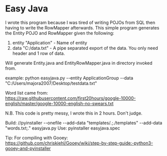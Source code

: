 # Easy Java

I wrote this program because I was tired of writing POJOs from SQL then having to write the RowMapper afterwards. This simple program generates the Entity POJO and RowMapper given the following:

1. entity "Application" - Name of entity
2. data "C:/data.txt" - A pipe separated export of the data. You only need header and 1 row of data. 

Will generate Entity.java and EntityRowMapper.java in directory invoked from.

example: python easyjava.py --entity ApplicationGroup --data "C:/Users/majora2007/Desktop/testdata.txt"

Word list came from:
https://raw.githubusercontent.com/first20hours/google-10000-english/master/google-10000-english-no-swears.txt

N.B. This code is pretty messy, I wrote this in 2 hours. Don't judge. 

Build:
//pyinstaller --onefile --add-data "templates/*.*;./templates" --add-data "words.txt;." easyjava.py
Use:
pyinstaller easyjava.spec

Tip: For compiling with Gooey:
https://github.com/chriskiehl/Gooey/wiki/step-by-step-guide:-python3-gooey-and-pyinstaller

